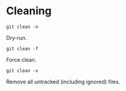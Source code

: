 # Cleaning

```
git clean -n 
```

Dry-run.

```
git clean -f 
```

Force clean.

```
git clean -x 
```

Remove all untracked (including ignored) files.